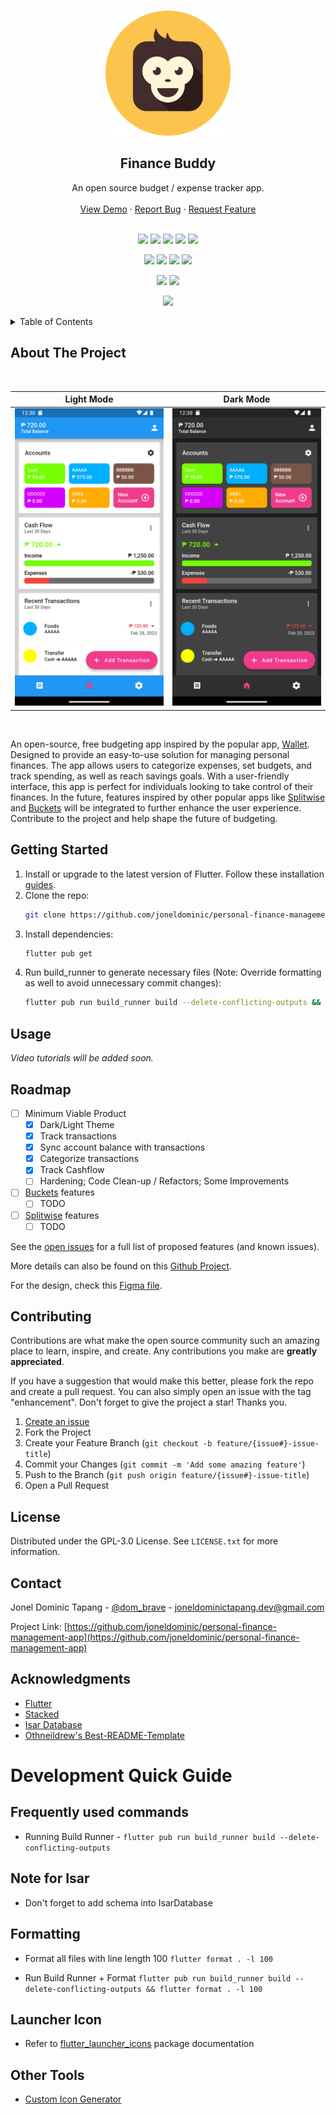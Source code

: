 <a name="readme-top"></a>

<!-- PROJECT LOGO -->
<br />
<div align="center">
  <a href="https://github.com/joneldominic/personal-finance-management-app">
    <img src="images/logo.png" alt="Logo" height="200">
  </a>

<h2 align="center">Finance Buddy</h2>

  <p align="center">
    An open source budget / expense tracker app.
    <br />
    <br />
    <a href="https://github.com/joneldominic/personal-finance-management-app">View Demo</a> <!-- TODO: Create Demo and link it here -->
    ·
    <a href="https://github.com/joneldominic/personal-finance-management-app/issues">Report Bug</a>
    ·
    <a href="https://github.com/joneldominic/personal-finance-management-app/issues">Request Feature</a>
    <br />
    <br />
  </p>
</div>

<p align="center">
    <a href="https://github.com/joneldominic/personal-finance-management-app/graphs/commit-activity" alt="Maintained">
        <img src="https://img.shields.io/badge/Maintained%3F-yes-green.svg" /></a>
    <a href="https://github.com/joneldominic/personal-finance-management-app/blob/master/LICENSE.txt" alt="License">
        <img src="https://img.shields.io/github/license/joneldominic/personal-finance-management-app" /></a>
    <a href="https://github.com/joneldominic/personal-finance-management-app/pulse" alt="Activity">
        <img src="https://img.shields.io/github/commit-activity/m/joneldominic/personal-finance-management-app" /></a>
    <a href="https://github.com/joneldominic/personal-finance-management-app/stargazers" alt="Stars">
        <img src="https://img.shields.io/github/stars/joneldominic/personal-finance-management-app" /></a>
    <a href="https://github.com/joneldominic/personal-finance-management-app/network/members" alt="Fork">
        <img src="https://img.shields.io/github/forks/joneldominic/personal-finance-management-app" /></a>
</p>

<p align="center">
    <a href="https://github.com/joneldominic/personal-finance-management-app/issues" alt="Open Issues">
        <img src="https://img.shields.io/github/issues/joneldominic/personal-finance-management-app" /></a>
    <a href="https://github.com/joneldominic/personal-finance-management-app/issues?q=is%3Aissue+is%3Aclosed" alt="Closed Issues">
        <img src="https://img.shields.io/github/issues-closed/joneldominic/personal-finance-management-app" /></a>
    <a href="https://github.com/joneldominic/personal-finance-management-app/pulls" alt="Open PRs">
        <img src="https://img.shields.io/github/issues-pr/joneldominic/personal-finance-management-app" /></a>
    <a href="https://github.com/joneldominic/personal-finance-management-app/pulls?q=is%3Apr+is%3Aclosed" alt="Closed PRs">
        <img src="https://img.shields.io/github/issues-pr-closed/joneldominic/personal-finance-management-app" /></a>
</p>

<p align="center">
    <a href="https://github.com/joneldominic/personal-finance-management-app/graphs/contributors" alt="Contributor">
        <img src="https://img.shields.io/github/contributors/joneldominic/personal-finance-management-app" /></a>
    <a href="https://www.linkedin.com/in/jonel-dominic-tapang-8b5615184/" alt="LinkedIn">
        <img src="https://img.shields.io/badge/LinkedIn-Jonel%20Dominic%20Tapang-blue?logo=LinkedIn" /></a>
</p>

<p align="center">
    <a href="https://flutter.dev/" alt="Flutter">
        <img src="https://img.shields.io/badge/BUILT%20WITH-Flutter-blue?&logo=Flutter&logoWidth=10" /></a>
</p>

<!-- TABLE OF CONTENTS -->
<details>
  <summary>Table of Contents</summary>
  <ol>
    <li>
      <a href="#about-the-project">About The Project</a>
    </li>
    <li><a href="#getting-started">Getting Started</a></li>
    <li><a href="#usage">Usage</a></li>
    <li><a href="#roadmap">Roadmap</a></li>
    <li><a href="#contributing">Contributing</a></li>
    <li><a href="#license">License</a></li>
    <li><a href="#contact">Contact</a></li>
    <li><a href="#acknowledgments">Acknowledgments</a></li>
  </ol>
</details>


<!-- ABOUT THE PROJECT -->

## About The Project

<br/>

Light Mode            |  Dark Mode
:-------------------------:|:-------------------------:
![Light Mode](images/home-screen-light.png?raw=true "Light Mode ") | ![Dark Mode](images/home-screen-dark.png?raw=true "Dark Mode")

<br/>

<p>
  An open-source, free budgeting app inspired by the popular app, <a href="https://budgetbakers.com/">Wallet</a>. Designed to provide an easy-to-use solution for managing personal finances. The app allows users to categorize expenses, set budgets, and track spending, as well as reach savings goals. With a user-friendly interface, this app is perfect for individuals looking to take control of their finances. In the future, features inspired by other popular apps like <a href="https://www.splitwise.com/">Splitwise</a> and <a href="https://www.budgetwithbuckets.com/">Buckets</a> will be integrated to further enhance the user experience. Contribute to the project and help shape the future of budgeting.
</p>


<!-- GETTING STARTED -->

## Getting Started

1. Install or upgrade to the latest version of Flutter. Follow these installation [guides](https://docs.flutter.dev/get-started/install).
2. Clone the repo:
   ```sh
   git clone https://github.com/joneldominic/personal-finance-management-app.git
   ```
3. Install dependencies:
   ```sh
   flutter pub get 
   ```
4. Run build_runner to generate necessary files (Note: Override formatting as well to avoid unnecessary commit changes):
   ```sh
   flutter pub run build_runner build --delete-conflicting-outputs && flutter format . -l 100
   ```

<!-- USAGE EXAMPLES -->

## Usage

_Video tutorials will be added soon._

<!-- ROADMAP -->

## Roadmap

- [ ] Minimum Viable Product
  - [x] Dark/Light Theme
  - [x] Track transactions
  - [x] Sync account balance with transactions
  - [x] Categorize transactions
  - [x] Track Cashflow
  - [ ] Hardening; Code Clean-up / Refactors; Some Improvements
- [ ] [Buckets](https://www.budgetwithbuckets.com/) features
  - [ ] TODO
- [ ] [Splitwise](https://www.splitwise.com/) features
  - [ ] TODO

See the [open issues](https://github.com/joneldominic/personal-finance-management-app/issues) for a full list of proposed features (and known issues).

More details can also be found on this [Github Project](https://github.com/users/joneldominic/projects/1).

For the design, check this [Figma file](https://www.figma.com/file/Xf0d1yWHngbCS9hI8qwtmB/Personal-Finance-Management-App?node-id=0%3A1&t=EmtBy7v9VOo2sDlI-1).

<!-- CONTRIBUTING -->

## Contributing

Contributions are what make the open source community such an amazing place to learn, inspire, and create. Any contributions you make are **greatly appreciated**.

If you have a suggestion that would make this better, please fork the repo and create a pull request. You can also simply open an issue with the tag "enhancement".
Don't forget to give the project a star! Thanks you.

1. [Create an issue](https://github.com/joneldominic/personal-finance-management-app/issues/new)
2. Fork the Project
2. Create your Feature Branch (`git checkout -b feature/{issue#}-issue-title`)
3. Commit your Changes (`git commit -m 'Add some amazing feature'`)
4. Push to the Branch (`git push origin feature/{issue#}-issue-title`)
5. Open a Pull Request

<!-- LICENSE -->

## License

Distributed under the GPL-3.0 License. See `LICENSE.txt` for more information.

<!-- CONTACT -->

## Contact

Jonel Dominic Tapang - [@dom_brave](https://twitter.com/dom_brave) - joneldominictapang.dev@gmail.com

Project Link: [https://github.com/joneldominic/personal-finance-management-app](https://github.com/joneldominic/personal-finance-management-app)

<!-- ACKNOWLEDGMENTS -->

## Acknowledgments

- [Flutter](https://flutter.dev/)
- [Stacked](https://pub.dev/packages/stacked) 
- [Isar Database](https://isar.dev/)
- [Othneildrew's Best-README-Template](https://github.com/othneildrew/Best-README-Template)

# Development Quick Guide

## Frequently used commands

- Running Build Runner -
  `flutter pub run build_runner build --delete-conflicting-outputs`

## Note for Isar

- Don't forget to add schema into IsarDatabase

## Formatting

- Format all files with line length 100
  `flutter format . -l 100`

- Run Build Runner + Format
  `flutter pub run build_runner build --delete-conflicting-outputs && flutter format . -l 100`

## Launcher Icon

- Refer to [flutter_launcher_icons](https://pub.dev/packages/flutter_launcher_icons) package documentation
  
## Other Tools
- [Custom Icon Generator](https://www.fluttericon.com/)
